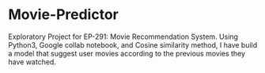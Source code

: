 # Movie-Predictor
Exploratory Project for EP-291: Movie Recommendation System. Using Python3, Google collab notebook, and Cosine similarity method, I have build a model that suggest user movies according to the previous movies they have watched.
